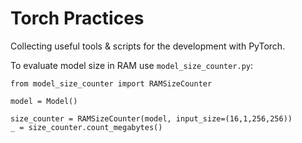 # Torch Practices
Collecting useful tools &amp; scripts for the development with PyTorch.

To evaluate model size in RAM use `model_size_counter.py`:

```
from model_size_counter import RAMSizeCounter

model = Model()

size_counter = RAMSizeCounter(model, input_size=(16,1,256,256))
_ = size_counter.count_megabytes()
```
